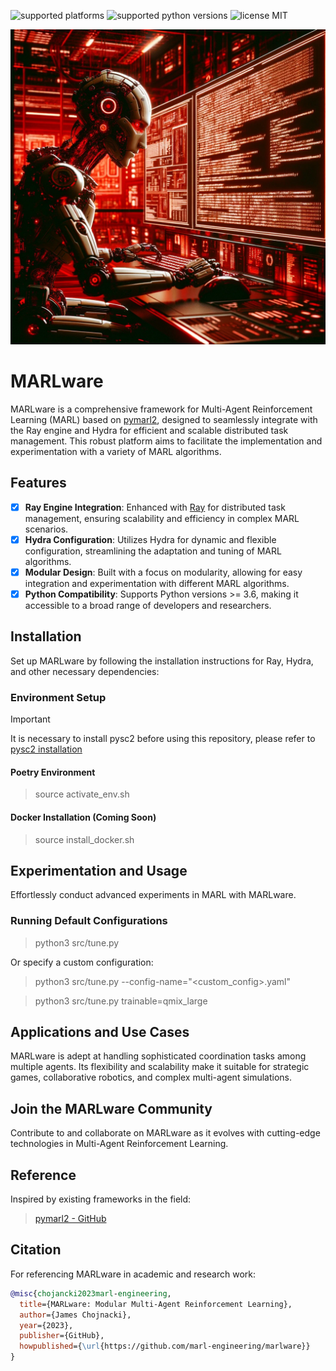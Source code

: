 ![supported platforms](https://img.shields.io/badge/platform-Linux%20%7C%20Mac%20%7C%20Windows%20(soon)-929292)
![supported python versions](https://img.shields.io/badge/python-%3E%3D%203.6-306998)
![license MIT](https://img.shields.io/badge/licence-MIT-green)

![MARLware Logo](docs/img/marlware-logo.png)

# MARLware

MARLware is a comprehensive framework for Multi-Agent Reinforcement Learning (MARL) based on [pymarl2](https://github.com/hijkzzz/pymarl2), designed to seamlessly integrate with the Ray engine and Hydra for efficient and scalable distributed task management. This robust platform aims to facilitate the implementation and experimentation with a variety of MARL algorithms.

## Features

* [x] **Ray Engine Integration**: Enhanced with [Ray](https://www.ray.io) for distributed task management, ensuring scalability and efficiency in complex MARL scenarios.
* [x] **Hydra Configuration**: Utilizes Hydra for dynamic and flexible configuration, streamlining the adaptation and tuning of MARL algorithms.
* [x] **Modular Design**: Built with a focus on modularity, allowing for easy integration and experimentation with different MARL algorithms.
* [x] **Python Compatibility**: Supports Python versions >= 3.6, making it accessible to a broad range of developers and researchers.

## Installation

Set up MARLware by following the installation instructions for Ray, Hydra, and other necessary dependencies:

### Environment Setup

> [!IMPORTANT]
> It is necessary to install pysc2 before using this repository, please refer to [pysc2 installation](https://github.com/google-deepmind/pysc2)

#### Poetry Environment
> source activate_env.sh

#### Docker Installation (Coming Soon)
> source install_docker.sh

## Experimentation and Usage

Effortlessly conduct advanced experiments in MARL with MARLware.

### Running Default Configurations
> python3 src/tune.py

Or specify a custom configuration:

> python3 src/tune.py --config-name="<custom_config>.yaml"

> python3 src/tune.py trainable=qmix_large


## Applications and Use Cases

MARLware is adept at handling sophisticated coordination tasks among multiple agents. Its flexibility and scalability make it suitable for strategic games, collaborative robotics, and complex multi-agent simulations.

## Join the MARLware Community

Contribute to and collaborate on MARLware as it evolves with cutting-edge technologies in Multi-Agent Reinforcement Learning.

## Reference
Inspired by existing frameworks in the field:
> [pymarl2 - GitHub](https://github.com/hijkzzz/pymarl2)

## Citation

For referencing MARLware in academic and research work:

```bibtex
@misc{chojancki2023marl-engineering,
  title={MARLware: Modular Multi-Agent Reinforcement Learning},
  author={James Chojnacki},
  year={2023},
  publisher={GitHub},
  howpublished={\url{https://github.com/marl-engineering/marlware}}
}
